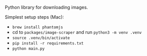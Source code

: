 Python library for downloading images.

Simplest setup steps (Mac):
  * `brew install phantomjs`
  * cd to `packages/image-scraper` and run `python3 -m venv .venv`
  * `source .venv/bin/activate`
  * `pip install -r requirements.txt`
  * `python main.py`

